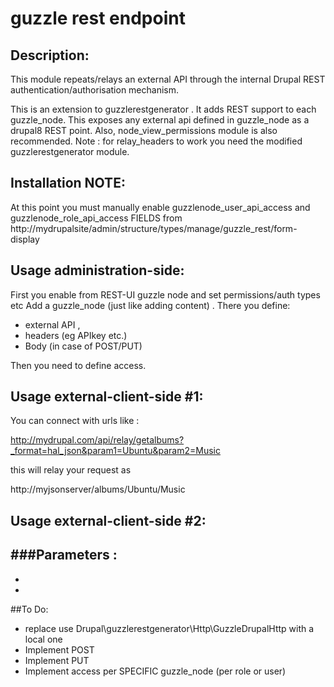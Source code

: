 # guzzle rest endpoint

## Description:
This module repeats/relays an external API through the internal Drupal REST authentication/authorisation mechanism.

This is an extension to guzzlerestgenerator . It adds REST support to each guzzle_node. This exposes any external api defined in guzzle_node as a drupal8 REST point. Also, node_view_permissions module is also recommended.
Note : for relay_headers to work you need the modified guzzlerestgenerator module.

## Installation NOTE:
At this point you must manually enable guzzlenode_user_api_access and  guzzlenode_role_api_access FIELDS from 
http://mydrupalsite/admin/structure/types/manage/guzzle_rest/form-display


## Usage administration-side: 
First you enable from REST-UI guzzle node
and set permissions/auth types etc
Add a guzzle_node (just like adding content) .
There you define:
- external API , 
- headers (eg APIkey etc.) 
- Body (in case of POST/PUT)

Then you need to define access.


## Usage external-client-side #1: 
You can connect with urls like :

http://mydrupal.com/api/relay/getalbums?_format=hal_json&param1=Ubuntu&param2=Music

this will relay your request as 

http://myjsonserver/albums/Ubuntu/Music


## Usage external-client-side #2: 
###Parameters :
 - 
 - 
 - 


##To Do: 
- replace use Drupal\guzzlerestgenerator\Http\GuzzleDrupalHttp with a local one
- Implement POST
- Implement PUT
- Implement access per SPECIFIC guzzle_node (per role or user)


